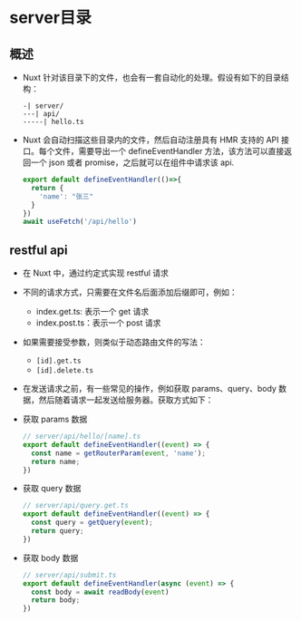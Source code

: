 # server目录

## 概述

+ Nuxt 针对该目录下的文件，也会有一套自动化的处理。假设有如下的目录结构：

  ```
  -| server/
  ---| api/
  -----| hello.ts
  ```

+ Nuxt 会自动扫描这些目录内的文件，然后自动注册具有 HMR 支持的 API 接口。每个文件，需要导出一个 defineEventHandler 方法，该方法可以直接返回一个 json 或者 promise，之后就可以在组件中请求该 api.

  ```js
  export default defineEventHandler(()=>{
    return {
      'name': "张三"
    }
  })
  await useFetch('/api/hello')
  ```

## restful api

+ 在 Nuxt 中，通过约定式实现 restful 请求
+ 不同的请求方式，只需要在文件名后面添加后缀即可，例如：

  + index.get.ts: 表示一个 get 请求
  + index.post.ts：表示一个 post 请求

+ 如果需要接受参数，则类似于动态路由文件的写法：

  + `[id].get.ts`
  + `[id].delete.ts`

+ 在发送请求之前，有一些常见的操作，例如获取 params、query、body 数据，然后随着请求一起发送给服务器。获取方式如下：

+ 获取 params 数据

  ```js
  // server/api/hello/[name].ts
  export default defineEventHandler((event) => {
    const name = getRouterParam(event, 'name');
    return name;
  })
  ```

+ 获取 query 数据

  ```js
  // server/api/query.get.ts
  export default defineEventHandler((event) => {
    const query = getQuery(event);
    return query;
  })
  ```

+ 获取 body 数据

  ```js
  // server/api/submit.ts
  export default defineEventHandler(async (event) => {
    const body = await readBody(event)
    return body;
  })
  ```
